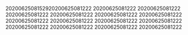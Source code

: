 2020062508152920200625081222
20200625081222
20200625081222
20200625081222
20200625081222
20200625081222
20200625081222
20200625081222
20200625081222
20200625081222
20200625081222
20200625081222
20200625081222
20200625081222
20200625081222
